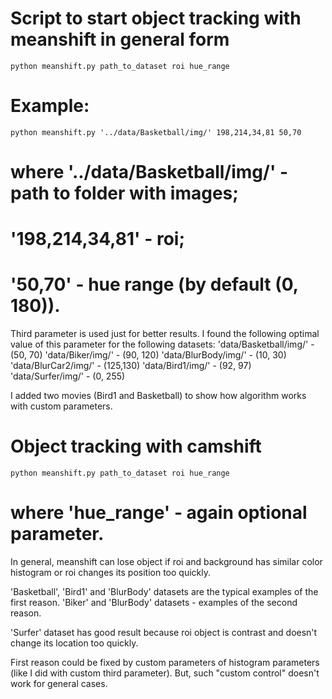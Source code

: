 # Script to start object tracking with meanshift in general form
```python meanshift.py path_to_dataset roi hue_range```

# Example:
```python meanshift.py '../data/Basketball/img/' 198,214,34,81 50,70```
# where '../data/Basketball/img/' - path to folder with images;
# '198,214,34,81' - roi;
# '50,70' - hue range (by default (0, 180)).

Third parameter is used just for better results. I found the following optimal value of this parameter for the following datasets:
'data/Basketball/img/' - (50, 70)
'data/Biker/img/' - (90, 120)
'data/BlurBody/img/' - (10, 30)
'data/BlurCar2/img/' - (125,130)
'data/Bird1/img/' - (92, 97)
'data/Surfer/img/' - (0, 255)

I added two movies (Bird1 and Basketball) to show how algorithm works with custom parameters.

# Object tracking with camshift
```python meanshift.py path_to_dataset roi hue_range```
# where 'hue_range' - again optional parameter.

In general, meanshift can lose object if roi and background has similar color histogram or roi changes its position too quickly.

'Basketball', 'Bird1' and 'BlurBody' datasets are the typical examples of the first reason.
'Biker' and 'BlurBody' datasets - examples of the second reason.

'Surfer' dataset has good result because roi object is contrast and doesn't change its location too quickly.

First reason could be fixed by custom parameters of histogram parameters (like I did with custom third parameter). But, such "custom control" doesn't work for general cases.
